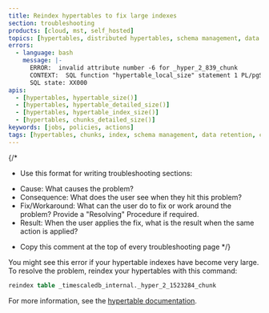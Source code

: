 ```yaml
---
title: Reindex hypertables to fix large indexes
section: troubleshooting
products: [cloud, mst, self_hosted]
topics: [hypertables, distributed hypertables, schema management, data retention, compression]
errors:
  - language: bash
    message: |-
      ERROR:  invalid attribute number -6 for _hyper_2_839_chunk
      CONTEXT:  SQL function "hypertable_local_size" statement 1 PL/pgSQL function hypertable_detailed_size(regclass) line 26 at RETURN QUERY SQL function "hypertable_size" statement 1
      SQL state: XX000
apis:
  - [hypertables, hypertable_size()]
  - [hypertables, hypertable_detailed_size()]
  - [hypertables, hypertable_index_size()]
  - [hypertables, chunks_detailed_size()]
keywords: [jobs, policies, actions]
tags: [hypertables, chunks, index, schema management, data retention, compression]
---
```


{/*
* Use this format for writing troubleshooting sections:
 - Cause: What causes the problem?
 - Consequence: What does the user see when they hit this problem?
 - Fix/Workaround: What can the user do to fix or work around the problem? Provide a "Resolving" Procedure if required.
 - Result: When the user applies the fix, what is the result when the same action is applied?
* Copy this comment at the top of every troubleshooting page
*/}

You might see this error if your hypertable indexes have become very large. To
resolve the problem, reindex your hypertables with this command:

```sql
reindex table _timescaledb_internal._hyper_2_1523284_chunk
```

For more information, see the [hypertable documentation][hypertables].

[hypertables]: /use-timescale/:currentVersion:/hypertables/
